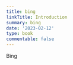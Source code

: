 ```yaml
---
title: bing
linkTitle: Introduction
summary: bing
date: '2023-02-12'
type: book
commentable: false
---
```




Bing